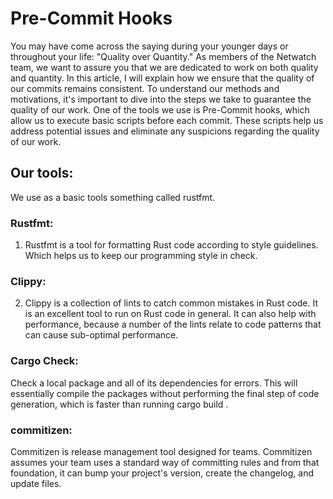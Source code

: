 # Pre-Commit Hooks

You may have come across the saying during  your younger days or throughout your life: "Quality over Quantity."
As members of the Netwatch team, we want to assure you that we are dedicated to work on both quality and quantity. In this article, I will explain how we ensure that the quality of our commits remains consistent.
To understand our methods and motivations, it's important to dive into the steps we take to guarantee the quality of our work. One of the tools we use is Pre-Commit hooks, which allow us to execute basic scripts before each commit. These scripts help us address potential issues and eliminate any suspicions regarding the quality of our work.

## Our tools:

We use as a basic tools something called rustfmt.

### Rustfmt: 
1. Rustfmt is a tool for formatting Rust code according to style guidelines. 
Which helps us to keep our programming style in check.

### Clippy:
2. Clippy is a collection of lints to catch common mistakes in Rust code. 
It is an excellent tool to run on Rust code in general. 
It can also help with performance, 
because a number of the lints relate to code patterns that can cause sub-optimal performance.

### Cargo Check:

Check a local package and all of its dependencies for errors. 
This will essentially compile the packages without performing the final step of code generation, 
which is faster than running cargo build .


### commitizen:
Commitizen is release management tool designed for teams. 
Commitizen assumes your team uses a standard way of committing rules and from that foundation, 
it can bump your project's version, create the changelog, and update files.


